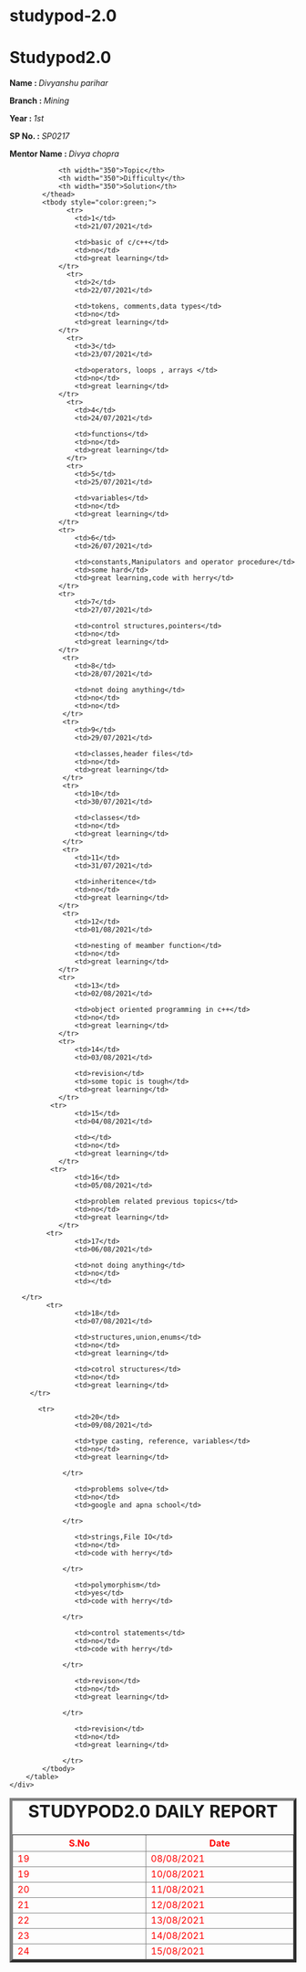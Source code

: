 # studypod-2.0
# Studypod2.0
<body>
     <div>
    <p><b>Name : </b><i>Divyanshu parihar</i></p>
    <p><b>Branch : </b><i>Mining</i></p>
    <p><b>Year : </b><i>1st</i></p>
    <p><b>SP No. : </b><i>SP0217</i></p>
    <p><b>Mentor Name : </b><i>Divya chopra</i></p>
</div>
    <div>
    <table border="5">
        <caption style="font-size: 30px;"><b>STUDYPOD2.0 DAILY REPORT</b> </caption>
        <thead style="color:red;">
            <tr>
                <th width="350">S.No</th>
                <th width="350">Date</th>
              
                <th width="350">Topic</th>
                <th width="350">Difficulty</th>
                <th width="350">Solution</th>
            </thead>
            <tbody style="color:green;">
                  <tr>
                    <td>1</td>
                    <td>21/07/2021</td>
                    
                    <td>basic of c/c++</td>
                    <td>no</td>
                    <td>great learning</td>
                </tr>
                  <tr>
                    <td>2</td>
                    <td>22/07/2021</td>
                    
                    <td>tokens, comments,data types</td>
                    <td>no</td>
                    <td>great learning</td>
                </tr>
                  <tr>
                    <td>3</td>
                    <td>23/07/2021</td>
                    
                    <td>operators, loops , arrays </td>
                    <td>no</td>
                    <td>great learning</td>
                </tr>
                  <tr>
                    <td>4</td>
                    <td>24/07/2021</td>
                    
                    <td>functions</td>
                    <td>no</td>
                    <td>great learning</td>
                  </tr>
                  <tr>
                    <td>5</td>
                    <td>25/07/2021</td>
                    
                    <td>variables</td>
                    <td>no</td>
                    <td>great learning</td>
                </tr>
                <tr>
                    <td>6</td>
                    <td>26/07/2021</td>
                    
                    <td>constants,Manipulators and operator procedure</td>
                    <td>some hard</td>
                    <td>great learning,code with herry</td>
                </tr>
                <tr>
                    <td>7</td>
                    <td>27/07/2021</td>
                   
                    <td>control structures,pointers</td>
                    <td>no</td>
                    <td>great learning</td>
                </tr>
                 <tr>
                    <td>8</td>
                    <td>28/07/2021</td>
                    
                    <td>not doing anything</td>
                    <td>no</td>
                    <td>no</td>
                 </tr> 
                 <tr>
                    <td>9</td>
                    <td>29/07/2021</td>
                    
                    <td>classes,header files</td>
                    <td>no</td>
                    <td>great learning</td>
                 </tr>
                 <tr>
                    <td>10</td>
                    <td>30/07/2021</td>
                    
                    <td>classes</td>
                    <td>no</td>
                    <td>great learning</td>
                 </tr>
                 <tr>
                    <td>11</td>
                    <td>31/07/2021</td>
                    
                    <td>inheritence</td>
                    <td>no</td>
                    <td>great learning</td>
                </tr>
                 <tr>
                    <td>12</td>
                    <td>01/08/2021</td>
                    
                    <td>nesting of meamber function</td>
                    <td>no</td>
                    <td>great learning</td>
                </tr>
                <tr>
                    <td>13</td>
                    <td>02/08/2021</td>
                    
                    <td>object oriented programming in c++</td>
                    <td>no</td>
                    <td>great learning</td>
                </tr>
                <tr>
                    <td>14</td>
                    <td>03/08/2021</td>
                    
                    <td>revision</td>
                    <td>some topic is tough</td>
                    <td>great learning</td>
                </tr>
              <tr>
                    <td>15</td>
                    <td>04/08/2021</td>
                    
                    <td></td>
                    <td>no</td>
                    <td>great learning</td>
                </tr>
              <tr>
                    <td>16</td>
                    <td>05/08/2021</td>
                    
                    <td>problem related previous topics</td>
                    <td>no</td>
                    <td>great learning</td>
                </tr>
             <tr>
                    <td>17</td>
                    <td>06/08/2021</td>
                    
                    <td>not doing anything</td>
                    <td>no</td>
                    <td></td>
        
       </tr>
             <tr>
                    <td>18</td>
                    <td>07/08/2021</td>
                    
                    <td>structures,union,enums</td>
                    <td>no</td>
                    <td>great learning</td>
        
 </tr>
      <tr>
                    <td>19</td>
                    <td>08/08/2021</td>
                    
                    <td>cotrol structures</td>
                    <td>no</td>
                    <td>great learning</td>
         </tr>
 
           <tr>
                    <td>20</td>
                    <td>09/08/2021</td>
                    
                    <td>type casting, reference, variables</td>
                    <td>no</td>
                    <td>great learning</td>
        
                 </tr>

<tr>
                    <td>19</td>
                    <td>10/08/2021</td>
                    
                    <td>problems solve</td>
                    <td>no</td>
                    <td>google and apna school</td>

                 </tr>


<tr>
                    <td>20</td>
                    <td>11/08/2021</td>
                    
                    <td>strings,File IO</td>
                    <td>no</td>
                    <td>code with herry</td>

                 </tr>

<tr>
                    <td>21</td>
                    <td>12/08/2021</td>
                    
                    <td>polymorphism</td>
                    <td>yes</td>
                    <td>code with herry</td>

                 </tr>

<tr>
                    <td>22</td>
                    <td>13/08/2021</td>
                    
                    <td>control statements</td>
                    <td>no</td>
                    <td>code with herry</td>

                 </tr>
<tr>
                    <td>23</td>
                    <td>14/08/2021</td>
                    
                    <td>revison</td>
                    <td>no</td>
                    <td>great learning</td>

                 </tr>
  
              
 <tr>
                    <td>24</td>
                    <td>15/08/2021</td>
                    
                    <td>revision</td>
                    <td>no</td>
                    <td>great learning</td>

                 </tr>
            </tbody>
        </table>
    </div>
</body>


        
 





